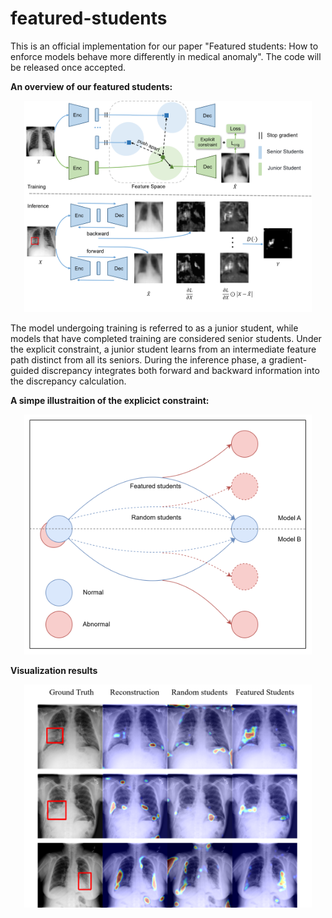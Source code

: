 # featured-students
This is an official implementation for our paper "Featured students: How to enforce models behave more differently in medical 
anomaly". The code will be released once accepted.

**An overview of our featured students:**
<p align="center">
  <img width="460"  src="https://github.com/Rubiscol/featured-students/blob/main/images/overview.png">
</p>


The model undergoing training is referred to as a junior student, while models that have completed training are considered senior students. Under the explicit constraint, a junior student learns from an intermediate feature path distinct from all its seniors. During the inference phase, a gradient-guided discrepancy integrates both forward and backward information into the discrepancy calculation.

**A simpe illustraition of the explicict constraint:**
<div align="center">
  <img width="460"  src="https://github.com/Rubiscol/featured-students/blob/main/images/Picture5.png">
</div>

**Visualization results**
<div align="center">
  <img width="460"  src="https://github.com/Rubiscol/featured-students/blob/main/images/visual.png">
</div>
